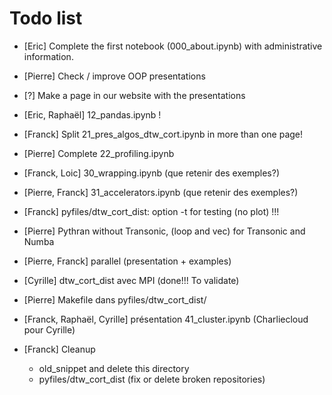 # Todo list

- [Eric] Complete the first notebook (000_about.ipynb) with administrative information.

- [Pierre] Check / improve OOP presentations

- [?] Make a page in our website with the presentations

- [Eric, Raphaël] 12_pandas.ipynb !

- [Franck] Split 21_pres_algos_dtw_cort.ipynb in more than one page!

- [Pierre] Complete 22_profiling.ipynb

- [Franck, Loic] 30_wrapping.ipynb (que retenir des exemples?)

- [Pierre, Franck] 31_accelerators.ipynb (que retenir des exemples?)

- [Franck] pyfiles/dtw_cort_dist: option -t for testing (no plot) !!!

- [Pierre] Pythran without Transonic, (loop and vec) for Transonic and Numba

- [Pierre, Franck] parallel (presentation + examples)

- [Cyrille] dtw_cort_dist avec MPI (done!!! To validate)

- [Pierre] Makefile dans pyfiles/dtw_cort_dist/

- [Franck, Raphaël, Cyrille] présentation 41_cluster.ipynb (Charliecloud pour
  Cyrille)

- [Franck] Cleanup
  - old_snippet and delete this directory
  - pyfiles/dtw_cort_dist (fix or delete broken repositories)
